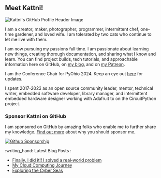 ## Meet Kattni!

![Kattni's GitHub Profile Header Image]([assets/kattni-github-profile-header-image.png](https://media.licdn.com/dms/image/D4D16AQFvleW5QGGWLQ/profile-displaybackgroundimage-shrink_350_1400/0/1684769385622?e=1718841600&v=beta&t=_xKOMekKu12wLfyt94sGK9qRtvnIUvdxKFgNKVnF7UE))

I am a creator, maker, photographer, programmer, intermittent chef, one-time gardener, and loved wife. I am tolerated by two cats who continue to let me live with them.

I am now pursuing my passions full time. I am passionate about learning new things, creating thorough documentation, and sharing what I know and learn. You can find project builds, tech tutorials, and approachable information here on GitHub, on [my blog](https://kattni.com), and on [my Patreon](https://patreon.com/kattni).

I am the Conference Chair for PyOhio 2024. Keep an eye out [here](https://www.pyohio.org/2024) for updates.

I spent 2017-2023 as an open source community leader, mentor, technical writer, embedded software developer, library manager, and intermittent embedded hardware designer working with Adafruit to on the CircuitPython project. 

### Sponsor Kattni on GitHub

I am sponsored on GitHub by amazing folks who enable me to further share my knowledge. [Find out more](https://github.com/sponsors/kattni) about why you should sponsor me.

[![Github Sponsorship](assets/GitHub_Sponsorship_button.png)](https://github.com/sponsors/kattni)






<!--
![Metrics](https://metrics.lecoq.io/kattni?template=classic&notable=1&languages=1&achievements=1&base.indepth=false&base.hireable=false&languages.limit=8&languages.threshold=0%25&languages.other=false&languages.colors=github&languages.sections=most-used&languages.indepth=false&languages.analysis.timeout=15&languages.categories=markup%2C%20programming&languages.recent.categories=markup%2C%20programming&languages.recent.load=300&languages.recent.days=14&achievements.threshold=C&achievements.secrets=true&achievements.display=detailed&achievements.limit=0&notable.from=organization&notable.repositories=false&notable.indepth=false&notable.types=commit&config.timezone=America%2FDetroit)

[![trophy](https://github-profile-trophy.vercel.app/?username=ryo-ma&theme=onedark)](https://github.com/ryo-ma/github-profile-trophy)
-->




 
<p>
:writing_hand: Latest Blog Posts :

<!-- BLOG-POST-LIST:START -->
- [Finally, I did it!! I solved a real-world problem](https://www.hcoco1.com/blog/2024-03-13-audits-tool/)
- [My Cloud Computing Journey](https://www.hcoco1.com/blog/2024-02-28-cloud-computing/)
- [Exploring the Cyber Seas](https://www.hcoco1.com/blog/2024-02-18-cyber-career/)
<!-- BLOG-POST-LIST:END -->

</p>
